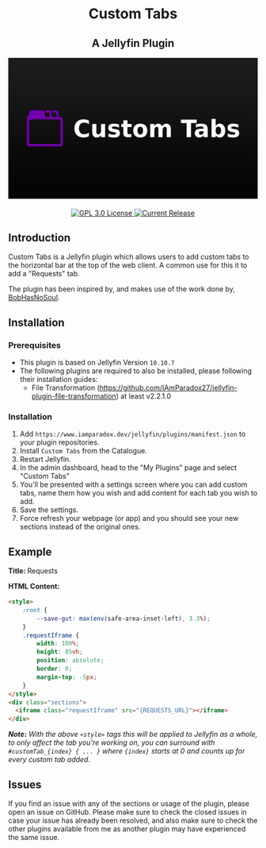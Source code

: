 <h1 align="center">Custom Tabs</h1>
<h2 align="center">A Jellyfin Plugin</h2>
<p align="center">
    <img alt="Logo" src="https://raw.githubusercontent.com/IAmParadox27/jellyfin-plugin-custom-tabs/main/src/logo.png" />
    <br />
	<br />
	<a href="https://github.com/IAmParadox27/jellyfin-plugin-custom-tabs">
		<img alt="GPL 3.0 License" src="https://img.shields.io/github/license/IAmParadox27/jellyfin-plugin-custom-tabs.svg" />
	</a>
	<a href="https://github.com/IAmParadox27/jellyfin-plugin-custom-tabs/releases">
		<img alt="Current Release" src="https://img.shields.io/github/release/IAmParadox27/jellyfin-plugin-custom-tabs.svg" />
	</a>
</p>

## Introduction
Custom Tabs is a Jellyfin plugin which allows users to add custom tabs to the horizontal bar at the top of the web client. A common use for this it to add a "Requests" tab.

The plugin has been inspired by, and makes use of the work done by, <a href="https://github.com/BobHasNoSoul/jellyfin-mods?tab=readme-ov-file#add-requests-tab">BobHasNoSoul</a>.

## Installation

### Prerequisites
- This plugin is based on Jellyfin Version `10.10.7`
- The following plugins are required to also be installed, please following their installation guides:
    - File Transformation (https://github.com/IAmParadox27/jellyfin-plugin-file-transformation) at least v2.2.1.0

### Installation
1. Add `https://www.iamparadox.dev/jellyfin/plugins/manifest.json` to your plugin repositories.
2. Install `Custom Tabs` from the Catalogue.
3. Restart Jellyfin.
4. In the admin dashboard, head to the "My Plugins" page and select "Custom Tabs"
5. You'll be presented with a settings screen where you can add custom tabs, name them how you wish and add content for each tab you wish to add.
6. Save the settings.
7. Force refresh your webpage (or app) and you should see your new sections instead of the original ones.

## Example

<strong>Title: </strong>Requests

<strong>HTML Content:</strong>
```html
<style>
    :root {
        --save-gut: max(env(safe-area-inset-left), 3.3%);
    }
    .requestIframe {
        width: 100%;
        height: 85vh;
        position: absolute;
        border: 0;
        margin-top: -5px;
    }
</style>
<div class="sections">
  <iframe class="requestIframe" src="{REQUESTS_URL}"></iframe>
</div>
```
<i><strong>Note:</strong> With the above `<style>` tags this will be applied to Jellyfin as a whole, to only affect the tab you're working on, you can surround with `#customTab_{index} { ... }` where `{index}` starts at 0 and counts up for every custom tab added.</i>

## Issues
If you find an issue with any of the sections or usage of the plugin, please open an issue on GitHub. Please make sure to check the closed issues in case your issue has already been resolved, and also make sure to check the other plugins available from me as another plugin may have experienced the same issue.
